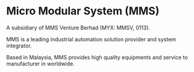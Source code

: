 # Micro Modular System (MMS)

A subsidiary of MMS Venture Berhad (MYX: MMSV, 0113).

MMS is a leading industrial automation solution provider and system integrator.

Based in Malaysia, MMS provides high quality equipments and service to manufacturer in worldwide. 
